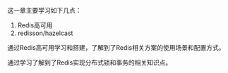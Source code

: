 这一章主要学习如下几点：

1. Redis高可用
2. redisson/hazelcast



通过Redis高可用学习和搭建，了解到了Redis相关方案的使用场景和配置方式。

通过学习了解到了Redis实现分布式锁和事务的相关知识点。